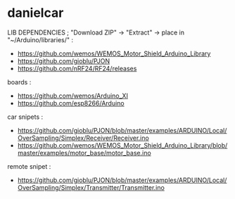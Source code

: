 # danielcar


LIB DEPENDENCIES  ; "Download ZIP" -> "Extract" -> place in "~/Arduino/libraries/" :
 - https://github.com/wemos/WEMOS_Motor_Shield_Arduino_Library
 - https://github.com/gioblu/PJON
 - https://github.com/nRF24/RF24/releases


boards :
 - https://github.com/wemos/Arduino_XI
 - https://github.com/esp8266/Arduino


 car snipets :
 - https://github.com/gioblu/PJON/blob/master/examples/ARDUINO/Local/OverSampling/Simplex/Receiver/Receiver.ino
 - https://github.com/wemos/WEMOS_Motor_Shield_Arduino_Library/blob/master/examples/motor_base/motor_base.ino

 remote snipet :
  - https://github.com/gioblu/PJON/blob/master/examples/ARDUINO/Local/OverSampling/Simplex/Transmitter/Transmitter.ino